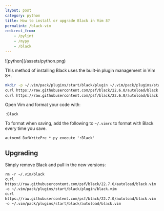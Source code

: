 ```yaml
---
layout: post
category: python
title: How to install or upgrade Black in Vim 8?
permalink: /black-vim
redirect_from:
    - /pylint
    - /mypy
    - /black
---
```

<div class="wide-logos" markdown="1">
![python](/assets/python.png)
</div>

This method of installing Black uses the built-in plugin management in Vim 8+.

```sh
mkdir -p ~/.vim/pack/plugins/start/black/plugin ~/.vim/pack/plugins/start/black/autoload
curl https://raw.githubusercontent.com/psf/black/22.6.0/autoload/black.vim -o ~/.vim/pack/plugins/start/black/plugin/black.vim
curl https://raw.githubusercontent.com/psf/black/22.6.0/autoload/black.vim -o ~/.vim/pack/plugins/start/black/autoload/black.vim
```

Open Vim and format your code with:
```
:Black
```

To format when saving, add the following to `~/.vimrc` to format with Black every time you save.
```
autocmd BufWritePre *.py execute ':Black'
```

## Upgrading

Simply remove Black and pull in the new versions:
```
rm -r ~/.vim/black
curl https://raw.githubusercontent.com/psf/black/22.7.0/autoload/black.vim -o ~/.vim/pack/plugins/start/black/plugin/black.vim
curl https://raw.githubusercontent.com/psf/black/22.7.0/autoload/black.vim -o ~/.vim/pack/plugins/start/black/autoload/black.vim
```
